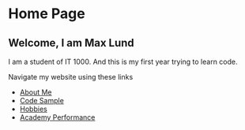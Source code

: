 # Home Page
## Welcome, I am Max Lund

I am a student of IT 1000. And this is my first year trying to learn code.

Navigate my website using these links

* [About Me](./aboutme.md)
* [Code Sample](./code_sample.md)
* [Hobbies](./hobby.md)
* [Academy Performance](./marks.md)
